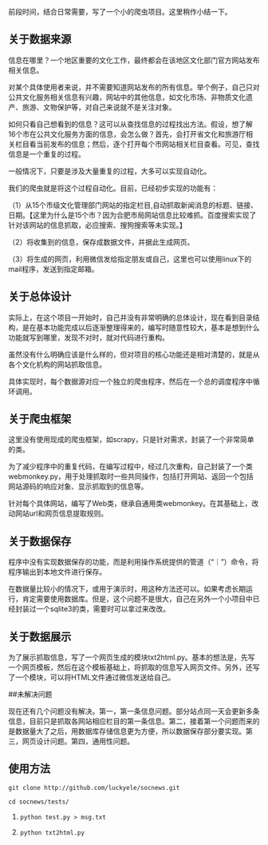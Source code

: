 前段时间，结合日常需要，写了一个小的爬虫项目。这里稍作小结一下。

## 关于数据来源

信息在哪里？一个地区重要的文化工作，最终都会在该地区文化部门官方网站发布相关信息。 

对某个具体使用者来说，并不需要知道网站发布的所有信息。举个例子，自己只对公共文化服务相关信息有兴趣，网站中的其他信息，如文化市场、非物质文化遗产、旅游、文物保护等，对自己来说就不是关注对象。

如何只看自己想看到的信息？这可以从查找信息的过程找出方法。假设，想了解16个市在公共文化服务方面的信息，会怎么做？首先，会打开省文化和旅游厅相关栏目看当前发布的信息；然后，逐个打开每个市网站相关栏目查看。可见，查找信息是一个重复的过程。

一般情况下，只要是涉及大量重复的过程，大多可以实现自动化。

我们的爬虫就是将这个过程自动化。目前，已经初步实现的功能有：

（1）从15个市级文化管理部门网站的指定栏目,自动抓取新闻消息的标题、链接、日期。【这里为什么是15个市？因为合肥市局网站信息比较难抓。百度搜索实现了针对该网站的信息抓取，必应搜索、搜狗搜索等未实现。】

（2）将收集到的信息，保存成数据文件，并据此生成网页。

（3）将生成的网页，利用微信发给指定朋友或自己，这里也可以使用linux下的mail程序，发送到指定邮箱。


## 关于总体设计

实际上，在这个项目一开始时，自己并没有非常明确的总体设计，现在看到目录结构，是在基本功能完成以后逐渐整理得来的，编写时随意性较大，基本是想到什么功能就写到哪里，发现不对时，就对代码进行重构。

虽然没有什么明确应该是什么样的，但对项目的核心功能还是相对清楚的，就是从各个文化机构的网站抓取信息。

具体实现时，每个数据源对应一个独立的爬虫程序，然后在一个总的调度程序中循环调用。

## 关于爬虫框架

这里没有使用现成的爬虫框架，如scrapy，只是针对需求，封装了一个非常简单的类。

为了减少程序中的重复代码，在编写过程中，经过几次重构，自己封装了一个类webmonkey.py，用于处理抓取时一些共同操作，包括打开网站、返回一个包括网站源码的响应对象、显示抓取到的信息等。

针对每个具体网站，编写了Web类，继承自通用类webmonkey。在其基础上，改动网站url和网页信息提取规则。

## 关于数据保存

程序中没有实现数据保存的功能，而是利用操作系统提供的管道（“｜”）命令，将程序输出到本地文件进行保存。

在数据量比较小的情况下，或用于演示时，用这种方法还可以。如果考虑长期运行，肯定需要使用数据库。但是，这个问题不是很大，自己在另外一个小项目中已经封装过一个sqlite3的类，需要时可以拿过来改改。

## 关于数据展示

为了展示抓取信息，写了一个网页生成的模块txt2html.py。基本的想法是，先写一个网页模板，然后在这个模板基础上，将抓取的信息写入网页文件。另外，还写了一个模块，可以将HTML文件通过微信发送给自己。

##未解决问题

现在还有几个问题没有解决。第一，第一条信息问题。部分站点同一天会更新多条信息，目前只是抓取各网站相应栏目的第一条信息。第二，接着第一个问题而来的是数据量大了之后，用数据库存储信息更为方便，所以数据保存部分要实现。第三，网页设计问题。第四，通用性问题。

## 使用方法

`git clone http://github.com/luckyele/socnews.git`

`cd socnews/tests/`

1. `python test.py > msg.txt`

2. `python txt2html.py`

